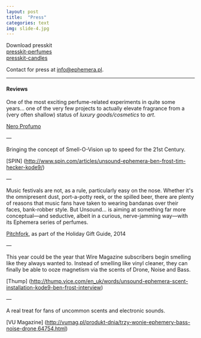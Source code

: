 ```yaml
---
layout: post
title:  "Press"
categories: text
img: slide-4.jpg
---
```


Download presskit  
[presskit-perfumes](/assets/files/press-kit.zip)     
[presskit-candles](/assets/files/press-kit-candles.zip)

Contact for press at [info@ephemera.pl](mailto:info@ephemera.pl).


- - -

#### Reviews

One of the most exciting perfume-related experiments in quite some years… one of the very few projects to actually elevate fragrance from a (very often shallow) status of *luxury goods/cosmetics* to *art*. 

[Nero Profumo](http://neroprofumo.blogspot.com.au/2015/01/unsound-presents-ephemera-smell-of-bass.html)

—

Bringing the concept of Smell-O-Vision up to speed for the 21st Century.

[SPIN] (http://www.spin.com/articles/unsound-ephemera-ben-frost-tim-hecker-kode9/)

—

Music festivals are not, as a rule, particularly easy on the nose. Whether it's the omnipresent dust, port-a-potty reek, or the spilled beer, there are plenty of reasons that music fans have taken to wearing bandanas over their faces, bank-robber style. But Unsound... is aiming at something far more conceptual—and seductive, albeit in a curious, nerve-jamming way—with its Ephemera series of perfumes.

[Pitchfork](http://pitchfork.com/features/staff-lists/9551-holiday-gift-guide-2014/), as part of the Holiday Gift Guide, 2014

—

This year could be the year that Wire Magazine subscribers begin smelling like they always wanted to. Instead of smelling like vinyl cleaner, they can finally be able to ooze magnetism via the scents of Drone, Noise and Bass.

[Thump] (http://thump.vice.com/en_uk/words/unsound-ephemera-scent-installation-kode9-ben-frost-interview)

—

A real treat for fans of uncommon scents and electronic sounds.

[VU Magazine] (http://vumag.pl/produkt-dnia/trzy-wonie-ephemery-bass-noise-drone,64754.html)
